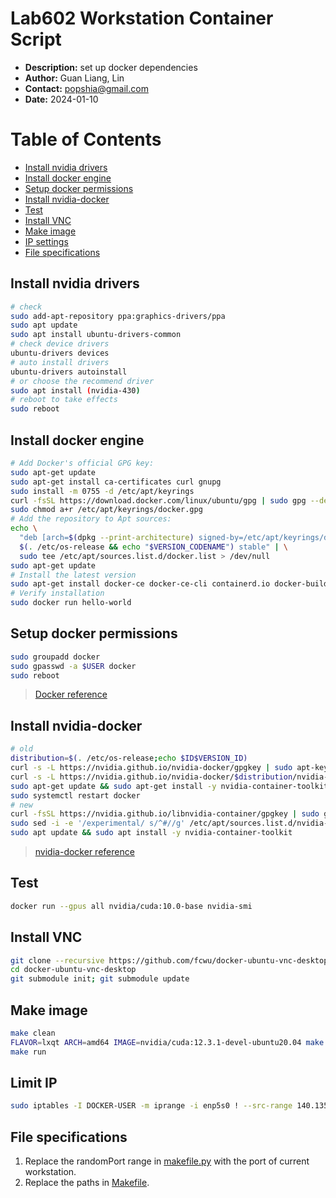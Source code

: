 # Lab602 Workstation Container Script
- __Description:__ set up docker dependencies
- __Author:__ Guan Liang, Lin
- __Contact:__ popshia@gmail.com
- __Date:__ 2024-01-10

# Table of Contents
* [Install nvidia drivers](#install-nvidia-drivers)
* [Install docker engine](#install-docker-engine)
* [Setup docker permissions](#setup-docker-permissions)
* [Install nvidia-docker](#install-nvidia-docker)
* [Test](#test)
* [Install VNC](#install-vnc)
* [Make image](#make-image)
* [IP settings](#ip-settings)
* [File specifications](#file-specifications)

## Install nvidia drivers
```bash
# check
sudo add-apt-repository ppa:graphics-drivers/ppa
sudo apt update
sudo apt install ubuntu-drivers-common
# check device drivers
ubuntu-drivers devices
# auto install drivers
ubuntu-drivers autoinstall
# or choose the recommend driver
sudo apt install (nvidia-430)
# reboot to take effects
sudo reboot
```
## Install docker engine
```bash
# Add Docker's official GPG key:
sudo apt-get update
sudo apt-get install ca-certificates curl gnupg
sudo install -m 0755 -d /etc/apt/keyrings
curl -fsSL https://download.docker.com/linux/ubuntu/gpg | sudo gpg --dearmor -o /etc/apt/keyrings/docker.gpg
sudo chmod a+r /etc/apt/keyrings/docker.gpg
# Add the repository to Apt sources:
echo \
  "deb [arch=$(dpkg --print-architecture) signed-by=/etc/apt/keyrings/docker.gpg] https://download.docker.com/linux/ubuntu \
  $(. /etc/os-release && echo "$VERSION_CODENAME") stable" | \
  sudo tee /etc/apt/sources.list.d/docker.list > /dev/null
sudo apt-get update
# Install the latest version
sudo apt-get install docker-ce docker-ce-cli containerd.io docker-buildx-plugin docker-compose-plugin
# Verify installation
sudo docker run hello-world
```
## Setup docker permissions
```bash
sudo groupadd docker
sudo gpasswd -a $USER docker
sudo reboot
```
> [Docker reference](https://docs.docker.com/engine/install/ubuntu/#install-using-the-repository)
## Install nvidia-docker
```bash
# old
distribution=$(. /etc/os-release;echo $ID$VERSION_ID)
curl -s -L https://nvidia.github.io/nvidia-docker/gpgkey | sudo apt-key add -
curl -s -L https://nvidia.github.io/nvidia-docker/$distribution/nvidia-docker.list | sudo tee /etc/apt/sources.list.d/nvidia-docker.list
sudo apt-get update && sudo apt-get install -y nvidia-container-toolkit
sudo systemctl restart docker
# new
curl -fsSL https://nvidia.github.io/libnvidia-container/gpgkey | sudo gpg --dearmor -o /usr/share/keyrings/nvidia-container-toolkit-keyring.gpg && curl -s -L https://nvidia.github.io/libnvidia-container/stable/deb/nvidia-container-toolkit.list | sed 's#deb https://#deb [signed-by=/usr/share/keyrings/nvidia-container-toolkit-keyring.gpg] https://#g' | sudo tee /etc/apt/sources.list.d/nvidia-container-toolkit.list
sudo sed -i -e '/experimental/ s/^#//g' /etc/apt/sources.list.d/nvidia-container-toolkit.list
sudo apt update && sudo apt install -y nvidia-container-toolkit
```
> [nvidia-docker reference]( https://github.com/NVIDIA/nvidia-docker )

## Test
```bash
docker run --gpus all nvidia/cuda:10.0-base nvidia-smi
```
## Install VNC
```bash
git clone --recursive https://github.com/fcwu/docker-ubuntu-vnc-desktop
cd docker-ubuntu-vnc-desktop
git submodule init; git submodule update
```
## Make image
```bash
make clean
FLAVOR=lxqt ARCH=amd64 IMAGE=nvidia/cuda:12.3.1-devel-ubuntu20.04 make build
make run
```
## Limit IP
```bash
sudo iptables -I DOCKER-USER -m iprange -i enp5s0 ! --src-range 140.135.10.210-140.135.11.221 -j DROP
```
## File specifications
1. Replace the randomPort range in [makefile.py](./vnc/makefile.py) with the port of current workstation.
2. Replace the paths in [Makefile](./Makefile).
